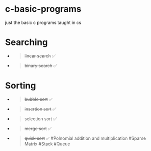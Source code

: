# c-basic-programs
just the basic c programs taught in cs

# Searching
- > ~~linear search~~ ✅
- > ~~binary search~~ ✅
# Sorting 
- > ~~bubble sort~~ ✅
- > ~~insertion sort~~ ✅
- > ~~selection sort~~ ✅
- > ~~merge sort~~ ✅
- > ~~quick sort~~ ✅
#Polnomial addition and multiplication
#Sparse Matrix
#Stack
#Queue
